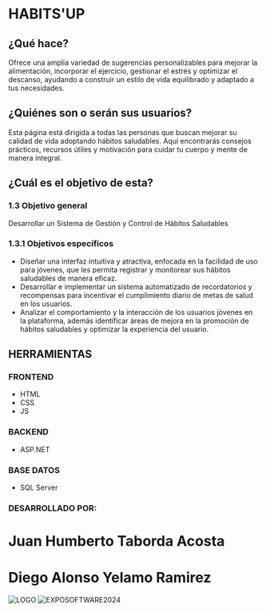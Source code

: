 # HABITS'UP

<div align="left">

## ¿Qué hace?
Ofrece una amplia variedad de sugerencias personalizables para mejorar la alimentación, incorporar el ejercicio, gestionar el estrés y optimizar el descanso, ayudando a construir un estilo de vida equilibrado y adaptado a tus necesidades.

## ¿Quiénes son o serán sus usuarios?
Esta página está dirigida a todas las personas que buscan mejorar su calidad de vida adoptando hábitos saludables. Aquí encontrarás consejos prácticos, recursos útiles y motivación para cuidar tu cuerpo y mente de manera integral.

## ¿Cuál es el objetivo de esta?
### 1.3 Objetivo general
Desarrollar un Sistema de Gestión y Control de Hábitos Saludables

### 1.3.1 Objetivos específicos
- Diseñar una interfaz intuitiva y atractiva, enfocada en la facilidad de uso para jóvenes, que les permita registrar y monitorear sus hábitos saludables de manera eficaz.
- Desarrollar e implementar un sistema automatizado de recordatorios y recompensas para incentivar el cumplimiento diario de metas de salud en los usuarios.
- Analizar el comportamiento y la interacción de los usuarios jóvenes en la plataforma, además identificar áreas de mejora en la promoción de hábitos saludables y optimizar la experiencia del usuario.

## HERRAMIENTAS

### FRONTEND
- HTML
- CSS
- JS

### BACKEND
- ASP.NET

### BASE DATOS
- SQL Server

### DESARROLLADO POR:
# Juan Humberto Taborda Acosta
# Diego Alonso Yelamo Ramirez

</div>

![LOGO](https://github.com/user-attachments/assets/bc27e7ac-24ac-49f9-89b6-c9553fa03e9b)
![EXPOSOFTWARE2024](https://github.com/user-attachments/assets/b95c6045-83b7-4292-86a5-291652eb792e)

